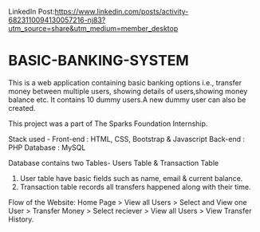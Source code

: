 LinkedIn Post:https://www.linkedin.com/posts/activity-6823110094130057216-nj83?utm_source=share&utm_medium=member_desktop

# BASIC-BANKING-SYSTEM
This is a web application containing basic banking options i.e., transfer money between multiple users, showing details of users,showing  money balance etc.
It contains 10 dummy users.A new dummy user can also be created.
 
This project was a part of The Sparks Foundation Internship.


Stack used - 
Front-end : HTML, CSS, Bootstrap & Javascript 
Back-end : PHP 
Database : MySQL   

Database contains two Tables- Users Table & Transaction Table 
1. User table have basic fields such as name, email & current balance. 
2. Transaction table records all transfers happened along with their time.  

Flow of the Website: Home Page > View all Users > Select and View one User > Transfer Money > Select reciever > View all Users > View Transfer History.
